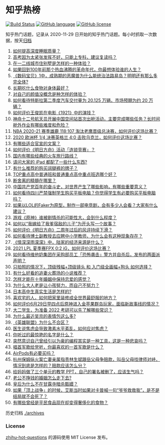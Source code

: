 # 知乎热榜
[![Build Status](https://github.com/ToWeLong/zhihu-hot-questions/workflows/CI/badge.svg)](https://github.com/ToWeLong/zhihu-hot-questions/actions)
[![GitHub language](https://img.shields.io/badge/language-golang-orange.svg)](https://golang.org/)
[![GitHub license](https://img.shields.io/github/license/ToWeLong/zhihu-hot-questions)](https://github.com/ToWeLong/zhihu-hot-questions/blob/main/LICENSE)

知乎热门话题，记录从 2020-11-29 日开始的知乎热门话题。每小时抓取一次数据，按天[归档](./archives)

<!-- BEGIN -->

1. [如何提高深度睡眠质量？](https://www.zhihu.com/question/21367788)
1. [高考因为太紧张发挥不好，只能上专科，建议复读吗？](https://www.zhihu.com/question/468480228)
1. [在一二线城市住别墅是怎样的一种体验？](https://www.zhihu.com/question/350485995)
1. [如果回到100年前那个热血沸腾的革命年代，你最想体验谁的人生？](https://www.zhihu.com/question/460118166)
1. [《数码宝贝》1中，成熟期的恶魔兽为什么能统治法路易岛？明明还有那么多完全体?](https://www.zhihu.com/question/37187108)
1. [长期吃什么食物对身体最好？](https://www.zhihu.com/question/455630164)
1. [对自己的颜值没概念是种怎样的体验？](https://www.zhihu.com/question/309262006)
1. [如何看待特斯拉第二季度汽车交付量为 20.125 万辆，市场预期为约 20 万辆？](https://www.zhihu.com/question/469602719)
1. [如何评价王俊凯在电影《1921》中的演技？](https://www.zhihu.com/question/468558447)
1. [神舟十二号航天员开展中国空间站首次出舱活动，主要完成哪些任务？长时间舱外作业有哪些难度和危险？](https://www.zhihu.com/question/469911953)
1. [NBA 2020-21 赛季雄鹿 118:107 淘汰老鹰晋级总决赛，如何评价这场比赛？](https://www.zhihu.com/question/469901211)
1. [2020 欧洲杯 1/4 决赛英格兰 4:0 击败乌克兰，如何评价这场比赛？](https://www.zhihu.com/question/469893448)
1. [有哪些适合官宣的文案？](https://www.zhihu.com/question/436157838)
1. [如何评价《明日方舟》活动「连锁竞赛」？](https://www.zhihu.com/question/469569572)
1. [国内有哪些经典的火车旅行路线？](https://www.zhihu.com/question/469093965)
1. [请问大家的 iPad 都配了一些什么东西?](https://www.zhihu.com/question/441947056)
1. [有什么推荐的购买阔腿裤的牌子？](https://www.zhihu.com/question/40872962)
1. [TOP重点高中普通班和普通重点高中重点班选哪个好？](https://www.zhihu.com/question/461031307)
1. [断舍离的精髓在哪里？](https://www.zhihu.com/question/25044125)
1. [中国共产党百年的奋斗史，对世界产生了哪些影响，有哪些重要意义？](https://www.zhihu.com/question/469274581)
1. [如何看待四川严禁强制学生购买平板电脑？你觉得学生有必要购买平板电脑吗？](https://www.zhihu.com/question/469907647)
1. [如果以LOL的Faker为原型，制作一部电竞剧，会有多少人会看？大家有什么建议？](https://www.zhihu.com/question/467272877)
1. [游戏《原神》谁被剧情杀的可能性大，会到什么程度？](https://www.zhihu.com/question/466856390)
1. [如何以“我嫁给了我爹宿敌的儿子”为开头写一个故事？](https://www.zhihu.com/question/425380931)
1. [如何评价《明日方舟》二周年过后的风评持续下滑？](https://www.zhihu.com/question/469788139)
1. [如何看待博士副教授去应聘中小学教师，为什么会有这种现象存在？](https://www.zhihu.com/question/469006927)
1. [《情深深雨濛濛》中，陆家的经济来源是什么？](https://www.zhihu.com/question/54479741)
1. [2021 LPL 夏季赛FPX 0:2 iG，如何评价这场比赛？](https://www.zhihu.com/question/469808758)
1. [如何看待维他奶集团在采购部员工「恐怖袭击」警方并自杀后，发布的两面派声明？](https://www.zhihu.com/question/469732478)
1. [只拍照的情况下，顶级残幅+顶级镜头 和 入门级全画幅+狗头 如何选择？](https://www.zhihu.com/question/467675765)
1. [有什么好看的追妻火葬场的小说推荐？](https://www.zhihu.com/question/463126197)
1. [怎样才能在十年婚姻中保持恋爱的感觉？](https://www.zhihu.com/question/458200334)
1. [为什么大人老是让小孩努力，而自己不努力？](https://www.zhihu.com/question/465729487)
1. [日本高中生真实生活是怎样的?](https://www.zhihu.com/question/358652855)
1. [喜欢宅的人，如何把家里装修成全世界最舒服的地方？](https://www.zhihu.com/question/35781319)
1. [如何评价6月29日早四点后原神进入金苹果群岛玩家，面临新故事线的情况？](https://www.zhihu.com/question/468978856)
1. [大二学生，为准备 2022 考研可以先了解哪些常识？](https://www.zhihu.com/question/400494597)
1. [为什么最近吴京的表情包这么多?](https://www.zhihu.com/question/459051105)
1. [《英雄联盟》为什么不合区？](https://www.zhihu.com/question/352153885)
1. [医生说焦虑会导致激素水平紊乱，如何应对焦虑？](https://www.zhihu.com/question/469907164)
1. [你听过的最惊艳的名字是什么？](https://www.zhihu.com/question/265694919)
1. [突然意识自己曾经引以为豪的编程其实是一种工具，这是一种悲哀吗？](https://www.zhihu.com/question/469223256)
1. [唱首军歌给党听，你最喜欢的一首军歌是什么？](https://www.zhihu.com/question/469697834)
1. [AirPods有必要买吗？](https://www.zhihu.com/question/465884888)
1. [杭州保姆纵火案亡妻亲属指责林生斌跟岳父母争赔款，叫岳父母找律师对峙，情况到底是怎样的？赔款应该怎么分？](https://www.zhihu.com/question/469306984)
1. [给妈妈做了三个单元的教学 PPT，自己的署名被删了，应该生气吗？](https://www.zhihu.com/question/466380653)
1. [老公不挣钱的婚姻怎么走下去?](https://www.zhihu.com/question/374704037)
1. [皇后为什么不在甘露寺暗杀甄嬛？](https://www.zhihu.com/question/323782581)
1. [如果「顶上战争」的时候，艾斯当时如果对卡普喊一句“爷爷救救我”，是不是结局就不会死了？](https://www.zhihu.com/question/275781764)
1. [有哪些曾经是平民食品现在却变得奢侈化的食物？](https://www.zhihu.com/question/468524945)

<!-- END -->

历史归档 [./archives](./archives)


### License
[zhihu-hot-questions](https://github.com/towelong/zhihu-hot-questions) 的源码使用 MIT License 发布。
